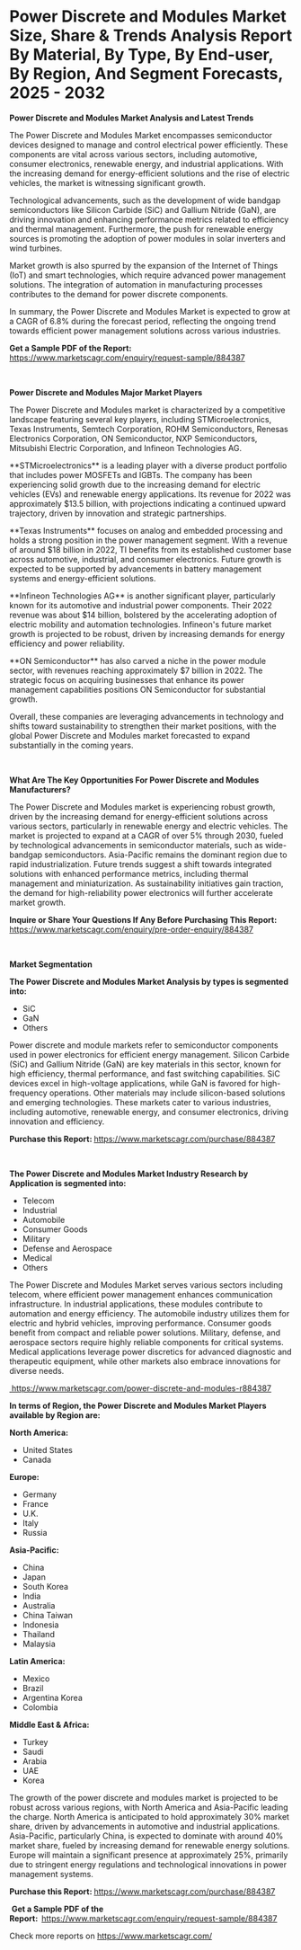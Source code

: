 <p><h1>Power Discrete and Modules Market Size, Share & Trends Analysis Report By Material, By Type, By End-user, By Region, And Segment Forecasts, 2025 - 2032</h1></p><p><strong>Power Discrete and Modules Market Analysis and Latest Trends</strong></p>
<p><p>The Power Discrete and Modules Market encompasses semiconductor devices designed to manage and control electrical power efficiently. These components are vital across various sectors, including automotive, consumer electronics, renewable energy, and industrial applications. With the increasing demand for energy-efficient solutions and the rise of electric vehicles, the market is witnessing significant growth.</p><p>Technological advancements, such as the development of wide bandgap semiconductors like Silicon Carbide (SiC) and Gallium Nitride (GaN), are driving innovation and enhancing performance metrics related to efficiency and thermal management. Furthermore, the push for renewable energy sources is promoting the adoption of power modules in solar inverters and wind turbines.</p><p>Market growth is also spurred by the expansion of the Internet of Things (IoT) and smart technologies, which require advanced power management solutions. The integration of automation in manufacturing processes contributes to the demand for power discrete components.</p><p>In summary, the Power Discrete and Modules Market is expected to grow at a CAGR of 6.8% during the forecast period, reflecting the ongoing trend towards efficient power management solutions across various industries.</p></p>
<p><strong>Get a Sample PDF of the Report:&nbsp;</strong> <a href="https://www.marketscagr.com/enquiry/request-sample/884387?utm_campaign=2336&utm_medium=2&utm_source=Github&utm_content=ia&utm_term=12022025&utm_id=power-discrete-and-modules">https://www.marketscagr.com/enquiry/request-sample/884387</a></p>
<p>&nbsp;</p>
<p><strong>Power Discrete and Modules Major Market Players</strong></p>
<p><p>The Power Discrete and Modules market is characterized by a competitive landscape featuring several key players, including STMicroelectronics, Texas Instruments, Semtech Corporation, ROHM Semiconductors, Renesas Electronics Corporation, ON Semiconductor, NXP Semiconductors, Mitsubishi Electric Corporation, and Infineon Technologies AG.</p><p>**STMicroelectronics** is a leading player with a diverse product portfolio that includes power MOSFETs and IGBTs. The company has been experiencing solid growth due to the increasing demand for electric vehicles (EVs) and renewable energy applications. Its revenue for 2022 was approximately $13.5 billion, with projections indicating a continued upward trajectory, driven by innovation and strategic partnerships.</p><p>**Texas Instruments** focuses on analog and embedded processing and holds a strong position in the power management segment. With a revenue of around $18 billion in 2022, TI benefits from its established customer base across automotive, industrial, and consumer electronics. Future growth is expected to be supported by advancements in battery management systems and energy-efficient solutions.</p><p>**Infineon Technologies AG** is another significant player, particularly known for its automotive and industrial power components. Their 2022 revenue was about $14 billion, bolstered by the accelerating adoption of electric mobility and automation technologies. Infineon's future market growth is projected to be robust, driven by increasing demands for energy efficiency and power reliability.</p><p>**ON Semiconductor** has also carved a niche in the power module sector, with revenues reaching approximately $7 billion in 2022. The strategic focus on acquiring businesses that enhance its power management capabilities positions ON Semiconductor for substantial growth.</p><p>Overall, these companies are leveraging advancements in technology and shifts toward sustainability to strengthen their market positions, with the global Power Discrete and Modules market forecasted to expand substantially in the coming years.</p></p>
<p>&nbsp;</p>
<p><strong>What Are The Key Opportunities For Power Discrete and Modules Manufacturers?</strong></p>
<p><p>The Power Discrete and Modules market is experiencing robust growth, driven by the increasing demand for energy-efficient solutions across various sectors, particularly in renewable energy and electric vehicles. The market is projected to expand at a CAGR of over 5% through 2030, fueled by technological advancements in semiconductor materials, such as wide-bandgap semiconductors. Asia-Pacific remains the dominant region due to rapid industrialization. Future trends suggest a shift towards integrated solutions with enhanced performance metrics, including thermal management and miniaturization. As sustainability initiatives gain traction, the demand for high-reliability power electronics will further accelerate market growth.</p></p>
<p><strong>Inquire or Share Your Questions If Any Before Purchasing This Report:</strong> <a href="https://www.marketscagr.com/enquiry/pre-order-enquiry/884387?utm_campaign=2336&utm_medium=2&utm_source=Github&utm_content=ia&utm_term=12022025&utm_id=power-discrete-and-modules">https://www.marketscagr.com/enquiry/pre-order-enquiry/884387</a></p>
<p>&nbsp;</p>
<p><strong>Market Segmentation</strong></p>
<p><strong>The Power Discrete and Modules Market Analysis by types is segmented into:</strong></p>
<p><ul><li>SiC</li><li>GaN</li><li>Others</li></ul></p>
<p><p>Power discrete and module markets refer to semiconductor components used in power electronics for efficient energy management. Silicon Carbide (SiC) and Gallium Nitride (GaN) are key materials in this sector, known for high efficiency, thermal performance, and fast switching capabilities. SiC devices excel in high-voltage applications, while GaN is favored for high-frequency operations. Other materials may include silicon-based solutions and emerging technologies. These markets cater to various industries, including automotive, renewable energy, and consumer electronics, driving innovation and efficiency.</p></p>
<p><strong>Purchase this Report:&nbsp;</strong><a href="https://www.marketscagr.com/purchase/884387?utm_campaign=2336&utm_medium=2&utm_source=Github&utm_content=ia&utm_term=12022025&utm_id=power-discrete-and-modules">https://www.marketscagr.com/purchase/884387</a></p>
<p>&nbsp;</p>
<p><strong>The Power Discrete and Modules Market Industry Research by Application is segmented into:</strong></p>
<p><ul><li>Telecom</li><li>Industrial</li><li>Automobile</li><li>Consumer Goods</li><li>Military</li><li>Defense and Aerospace</li><li>Medical</li><li>Others</li></ul></p>
<p><p>The Power Discrete and Modules Market serves various sectors including telecom, where efficient power management enhances communication infrastructure. In industrial applications, these modules contribute to automation and energy efficiency. The automobile industry utilizes them for electric and hybrid vehicles, improving performance. Consumer goods benefit from compact and reliable power solutions. Military, defense, and aerospace sectors require highly reliable components for critical systems. Medical applications leverage power discretics for advanced diagnostic and therapeutic equipment, while other markets also embrace innovations for diverse needs.</p></p>
<p><a href="https://www.marketscagr.com/power-discrete-and-modules-r884387?utm_campaign=2336&utm_medium=2&utm_source=Github&utm_content=ia&utm_term=12022025&utm_id=power-discrete-and-modules">&nbsp;https://www.marketscagr.com/power-discrete-and-modules-r884387</a></p>
<p><strong>In terms of Region, the Power Discrete and Modules Market Players available by Region are:</strong></p>
<p>
    <p> <strong> North America: </strong>
        <ul>
            <li>United States</li>
            <li>Canada</li>
        </ul>
        </p> 
    <p> <strong> Europe: </strong>
        <ul>
            <li>Germany</li>
            <li>France</li>
            <li>U.K.</li>
            <li>Italy</li>
            <li>Russia</li>
        </ul>
        </p> 
    <p> <strong> Asia-Pacific: </strong>
        <ul>
            <li>China</li>
            <li>Japan</li>
            <li>South Korea</li>
            <li>India</li>
            <li>Australia</li>
            <li>China Taiwan</li>
            <li>Indonesia</li>
            <li>Thailand</li>
            <li>Malaysia</li>
        </ul>
        </p> 
    <p> <strong> Latin America: </strong>
        <ul>
            <li>Mexico</li>
            <li>Brazil</li>
            <li>Argentina Korea</li>
            <li>Colombia</li>
        </ul>
        </p> 
    <p> <strong> Middle East & Africa: </strong>
        <ul>
            <li>Turkey</li>
            <li>Saudi</li>
            <li>Arabia</li>
            <li>UAE</li>
            <li>Korea</li>
        </ul>
    </p>
    </p>
<p><p>The growth of the power discrete and modules market is projected to be robust across various regions, with North America and Asia-Pacific leading the charge. North America is anticipated to hold approximately 30% market share, driven by advancements in automotive and industrial applications. Asia-Pacific, particularly China, is expected to dominate with around 40% market share, fueled by increasing demand for renewable energy solutions. Europe will maintain a significant presence at approximately 25%, primarily due to stringent energy regulations and technological innovations in power management systems.</p></p>
<p><strong>Purchase this Report: </strong><a href="https://www.marketscagr.com/purchase/884387?utm_campaign=2336&utm_medium=2&utm_source=Github&utm_content=ia&utm_term=12022025&utm_id=power-discrete-and-modules">https://www.marketscagr.com/purchase/884387</a></p>
<p>&nbsp;<strong>Get a Sample PDF of the Report:&nbsp;&nbsp;</strong><a href="https://www.marketscagr.com/enquiry/request-sample/884387?utm_campaign=2336&utm_medium=2&utm_source=Github&utm_content=ia&utm_term=12022025&utm_id=power-discrete-and-modules">https://www.marketscagr.com/enquiry/request-sample/884387</a></p>
<p><strong></strong></p>
<p>Check more reports on <a href="https://www.marketscagr.com/?utm_campaign=2336&utm_medium=2&utm_source=Github&utm_content=ia&utm_term=12022025&utm_id=power-discrete-and-modules">https://www.marketscagr.com/</a></p>